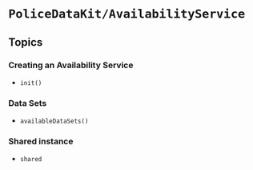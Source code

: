 # ``PoliceDataKit/AvailabilityService``

## Topics

### Creating an Availability Service

- ``init()``

### Data Sets

- ``availableDataSets()``

### Shared instance

- ``shared``
